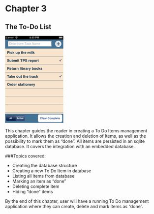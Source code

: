 # Chapter 3
## The To-Do List
![Screenshot](../screenshots/app03.png)

This chapter guides the reader in creating a To Do Items management application. It allows the creation and deletion of Items, as well as the possibility to mark them as “done”. All items are persisted in an sqlite database. It covers the integration with an embedded database.

###Topics covered:
- Creating the database structure
- Creating a new To Do Item in database
- Listing all items from database
- Marking an item as “done”
- Deleting complete item
- Hiding “done” items

By the end of this chapter, user will have a running To Do management application where they can create, delete and mark items as “done”.